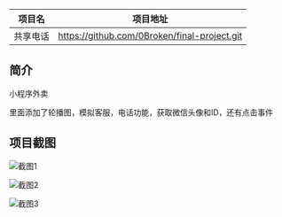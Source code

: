 |项目名    |项目地址                                     |
|:-------:|:-------------------------------------------:|
|共享电话  |https://github.com/0Broken/final-project.git|

## 简介

小程序外卖

里面添加了轮播图，模拟客服，电话功能，获取微信头像和ID，还有点击事件

## 项目截图


![截图1](C:\Users\admin\Desktop\202103130315陈奕滨\截图1.jpg)

![截图2](C:\Users\admin\Desktop\202103130315陈奕滨\截图2.jpg)

![截图3](C:\Users\admin\Desktop\202103130315陈奕滨\截图3.jpg)